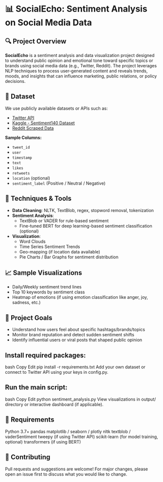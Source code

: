 
# 📊 SocialEcho: Sentiment Analysis on Social Media Data

## 🔍 Project Overview

**SocialEcho** is a sentiment analysis and data visualization project designed to understand public opinion and emotional tone toward specific topics or brands using social media data (e.g., Twitter, Reddit). The project leverages NLP techniques to process user-generated content and reveals trends, moods, and insights that can influence marketing, public relations, or policy decisions.

## 📁 Dataset

We use publicly available datasets or APIs such as:

- [Twitter API](https://developer.twitter.com/)
- [Kaggle - Sentiment140 Dataset](https://www.kaggle.com/datasets/kazanova/sentiment140)
- [Reddit Scraped Data](https://www.pushshift.io/)
  
**Sample Columns:**
- `tweet_id`
- `user`
- `timestamp`
- `text`
- `likes`
- `retweets`
- `location` (optional)
- `sentiment_label` (Positive / Neutral / Negative)

## 🧠 Techniques & Tools

- **Data Cleaning**: NLTK, TextBlob, regex, stopword removal, tokenization
- **Sentiment Analysis**: 
  - TextBlob or VADER for rule-based sentiment
  - Fine-tuned BERT for deep learning-based sentiment classification (optional)
- **Visualization**: 
  - Word Clouds
  - Time Series Sentiment Trends
  - Geo-mapping (if location data available)
  - Pie Charts / Bar Graphs for sentiment distribution

## 📈 Sample Visualizations

- Daily/Weekly sentiment trend lines
- Top 10 keywords by sentiment class
- Heatmap of emotions (if using emotion classification like anger, joy, sadness, etc.)

## 🏁 Project Goals

- Understand how users feel about specific hashtags/brands/topics
- Monitor brand reputation and detect sudden sentiment shifts
- Identify influential users or viral posts that shaped public opinion


## Install required packages:

bash
Copy
Edit
pip install -r requirements.txt
Add your own dataset or connect to Twitter API using your keys in config.py.

## Run the main script:

bash
Copy
Edit
python sentiment_analysis.py
View visualizations in output/ directory or interactive dashboard (if applicable).

## 📌 Requirements

Python 3.7+
pandas
matplotlib / seaborn / plotly
nltk
textblob / vaderSentiment
tweepy (if using Twitter API)
scikit-learn (for model training, optional)
transformers (if using BERT)


## 🤝 Contributing
Pull requests and suggestions are welcome! For major changes, please open an issue first to discuss what you would like to change.

